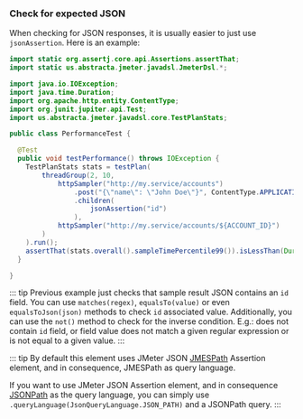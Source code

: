 ### Check for expected JSON

When checking for JSON responses, it is usually easier to just use `jsonAssertion`. Here is an example:

```java
import static org.assertj.core.api.Assertions.assertThat;
import static us.abstracta.jmeter.javadsl.JmeterDsl.*;

import java.io.IOException;
import java.time.Duration;
import org.apache.http.entity.ContentType;
import org.junit.jupiter.api.Test;
import us.abstracta.jmeter.javadsl.core.TestPlanStats;

public class PerformanceTest {

  @Test
  public void testPerformance() throws IOException {
    TestPlanStats stats = testPlan(
        threadGroup(2, 10,
            httpSampler("http://my.service/accounts")
                .post("{\"name\": \"John Doe\"}", ContentType.APPLICATION_JSON)
                .children(
                    jsonAssertion("id")
                ),
            httpSampler("http://my.service/accounts/${ACCOUNT_ID}")
        )
    ).run();
    assertThat(stats.overall().sampleTimePercentile99()).isLessThan(Duration.ofSeconds(5));
  }

}
```

::: tip
Previous example just checks that sample result JSON contains an `id` field. You can use `matches(regex)`, `equalsTo(value)` or even `equalsToJson(json)` methods to check `id` associated value.
Additionally, you can use the `not()` method to check for the inverse condition. E.g.: does not contain `id` field, or field value does not match a given regular expression or is not equal to a given value.
:::

::: tip
By default this element uses JMeter JSON [JMESPath](https://jmespath.org/) Assertion element, and in consequence, JMESPath as query language.

If you want to use JMeter JSON Assertion element, and in consequence [JSONPath](https://github.com/json-path/JsonPath) as the query language, you can simply use `.queryLanguage(JsonQueryLanguage.JSON_PATH)` and a JSONPath query.
:::
